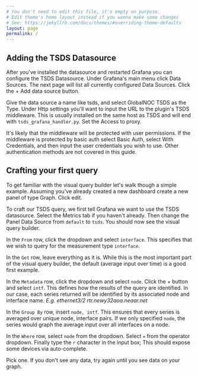 ```yaml
---
# You don't need to edit this file, it's empty on purpose.
# Edit theme's home layout instead if you wanna make some changes
# See: https://jekyllrb.com/docs/themes/#overriding-theme-defaults
layout: page
permalink: /
---
```


## Adding the TSDS Datasource

After you've installed the datasource and restarted Grafana you can
configure the TSDS Datasource. Under Grafana's main menu click Data
Sources. The next page will list all currently configured Data
Sources. Click the + Add data source button.

Give the data source a name like tsds, and select GlobalNOC TSDS as
the Type. Under Http settings you'll want to input the URL to the
plugin's TSDS middleware. This is usually installed on the same host
as TSDS and will end with `tsds_grafana_handler.py`. Set the Access to
proxy.

It's likely that the middleware will be protected with user
permissions. If the middleware is protected by basic auth select Basic
Auth, select With Credentials, and then input the user credentials you
wish to use. Other authentication methods are not covered in this
guide.

## Crafting your first query

To get familiar with the visual query builder let's walk though a
simple example. Assuming you've already created a new dashboard create
a new panel of type Graph. Click edit.

To craft our TSDS query, we first tell Grafana we want to use the TSDS
datasource. Select the Metrics tab if you haven't already. Then change
the Panel Data Source from `default` to `tsds`. You should now see the
visual query builder.

[](https://docs.globalnoc.iu.edu/uploads/20/34/2034805ae984b6804681a30e0b0e6eb9/Screen-Shot-2018-01-02-at-2.40.32-PM.png)

In the `From` row, click the dropdown and select `interface`. This
specifies that we wish to query for the measurement type `interface`.

[](https://docs.globalnoc.iu.edu/uploads/2b/bb/2bbb4545c8c8ebe6a529ee2afac3d1f3/Screen-Shot-2018-01-02-at-2.41.16-PM.png)

In the `Get` row, leave everything as it is. While this is the most
important part of the visual query builder, the default (average input
over time) is a good first example.

[](https://docs.globalnoc.iu.edu/uploads/0a/4b/0a4bc86ccba8ab8017e06573b6b23577/Screen-Shot-2018-01-02-at-2.41.45-PM.png)

In the `Metadata` row, click the dropdown and select `node`. Click
the + button and select `intf`. This defines how the results of the
query are identified. In our case, each series returned will be
identified by its associated node and interface
name. *E.g. ethernet3/2 rtr.newy32aoa.neaar.net*

[](https://docs.globalnoc.iu.edu/uploads/b8/31/b831c1471ebbc3f8158b15c40cb552c9/Screen-Shot-2018-01-02-at-2.42.16-PM.png)

In the `Group By` row, insert `node, intf`. This ensures that every
series is averaged over unique node, interface pairs. If we only
specified `node`, the series would graph the average input over all
interfaces on a node.

[](https://docs.globalnoc.iu.edu/uploads/83/8e/838ef779e2a198cd10ddbe3708bd5f09/Screen-Shot-2018-01-02-at-2.42.45-PM.png)

In the `Where` row, select `node` from the dropdown. Select `=` from
the operator dropdown. Finally type the `r` character in the input
box; This should expose some devices via auto-complete.

[](https://docs.globalnoc.iu.edu/uploads/bc/ee/bceeaf77a7f0b55bdc223cf18df5afe7/Screen-Shot-2018-01-02-at-2.43.19-PM.png)

Pick one. If you don't see any data, try again until you see data on
your graph.

[](https://docs.globalnoc.iu.edu/uploads/7d/a9/7da9a8a926b634a98dec38047f4cb4d4/Screen-Shot-2018-01-02-at-2.44.13-PM.png)
